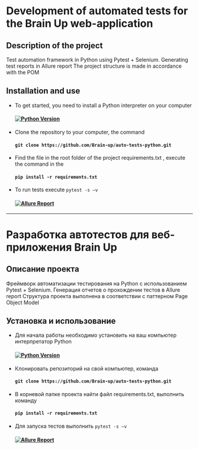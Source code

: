 # Development of automated tests for the Brain Up web-application
## Description of the project
Test automation framework in Python using Pytest + Selenium.
Generating test reports in Allure report
The project structure is made in accordance with the POM
## Installation and use
* To get started, you need to install a Python interpreter on your computer
  #### [![Python Version](https://img.shields.io/badge/python-3.11-blue)](https://www.python.org/doc/versions/)

* Clone the repository to your computer, the command
  #### `git clone https://github.com/Brain-up/auto-tests-python.git`
 

* Find the file in the root folder of the project requirements.txt , execute the command in the
  #### `pip install -r requirements.txt`

* To run tests execute `pytest -s –v`

   ####  [![Allure Report](https://img.shields.io/badge/Allure%20Report-deployed-green)](https://brain-up.github.io/auto-tests-python/)   

----  

# Разработка автотестов для веб-приложения Brain Up
## Описание проекта
Фреймворк автоматизации тестирования на Python с использованием Pytest + Selenium. 
Генерация отчетов о прохождении тестов в Allure report
Структура проекта выполнена в соответствии с паттерном Page Object Model
 ## Установка и использование
* Для начала работы необходимо установить на ваш компьютер интерпретатор Python
  #### [![Python Version](https://img.shields.io/badge/python-3.11-blue)](https://www.python.org/doc/versions/)

* Клонировать репозиторий на свой компьютер, команда
  #### `git clone https://github.com/Brain-up/auto-tests-python.git` 

* В корневой папке проекта найти файл requirements.txt, выполнить команду
  #### `pip install -r requirements.txt`

* Для запуска тестов выполнить `pytest -s –v`
 
  #### [![Allure Report](https://img.shields.io/badge/Allure%20Report-deployed-green)](https://brain-up.github.io/auto-tests-python/)   


